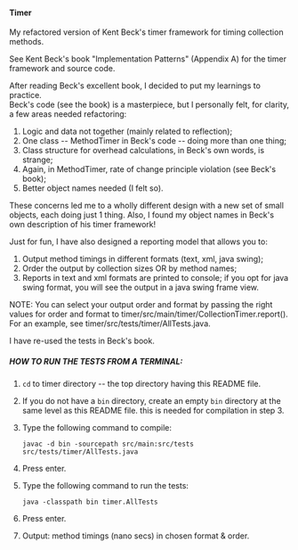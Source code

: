 #### Timer

My refactored version of Kent Beck's timer framework for timing collection methods.

See Kent Beck's book "Implementation Patterns" (Appendix A) for the timer 
framework and source code.

After reading Beck's excellent book, I decided to put my learnings to practice.  
Beck's code (see the book) is a masterpiece, but I personally felt, for clarity, 
a few areas needed refactoring:

1. Logic and data not together (mainly related to reflection);
2. One class -- MethodTimer in Beck's code -- doing more than one thing;
3. Class structure for overhead calculations, in Beck's own words, is strange;
4. Again, in MethodTimer, rate of change principle violation (see Beck's book);
5. Better object names needed (I felt so).

These concerns led me to a wholly different design with a new set of small 
objects, each doing just 1 thing.  Also, I found my object names in Beck's own 
description of his timer framework!

Just for fun, I have also designed a reporting model that allows you to:

1. Output method timings in different formats (text, xml, java swing);
2. Order the output by collection sizes OR by method names;
3. Reports in text and xml formats are printed to console; if you opt for java 
   swing format, you will see the output in a java swing frame view.

NOTE: You can select your output order and format by passing the right values 
for order and format to timer/src/main/timer/CollectionTimer.report().  For an 
example, see timer/src/tests/timer/AllTests.java.

I have re-used the tests in Beck's book.


##### HOW TO RUN THE TESTS FROM A TERMINAL:

1. `cd` to timer directory -- the top directory having this README file.
2. If you do not have a `bin` directory, create an empty `bin` directory at the 
   same level as this README file. this is needed for compilation in step 3.
3. Type the following command to compile:

     ````
     javac -d bin -sourcepath src/main:src/tests  src/tests/timer/AllTests.java

4. Press enter.
5. Type the following command to run the tests:

     ````
     java -classpath bin timer.AllTests

6. Press enter.
7. Output: method timings (nano secs) in chosen format & order.

